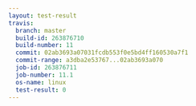 ```yaml
---
layout: test-result
travis:
  branch: master
  build-id: 263876710
  build-number: 11
  commit: 02ab3693a07031fcdb553f0e5bd4ff160530a7f1
  commit-range: a3dba2e53767...02ab3693a070
  job-id: 263876711
  job-number: 11.1
  os-name: linux
  test-result: 0
---
```

